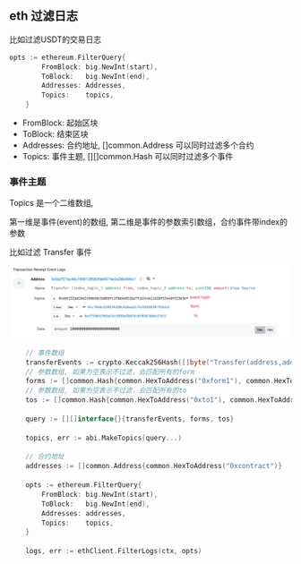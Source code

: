 

## eth 过滤日志

比如过滤USDT的交易日志
```go
opts := ethereum.FilterQuery{
		FromBlock: big.NewInt(start),
		ToBlock:   big.NewInt(end),
		Addresses: Addresses,
		Topics:    topics,
	}
```

- FromBlock: 起始区块
- ToBlock: 结束区块
- Addresses: 合约地址, []common.Address 可以同时过滤多个合约
- Topics: 事件主题, [][]common.Hash 可以同时过滤多个事件

### 事件主题
Topics 是一个二维数组, 

第一维是事件(event)的数组, 第二维是事件的参数索引数组，合约事件带index的参数

比如过滤 Transfer 事件

![img.png](imgs/img.png)

```go
    // 事件数组
	transferEvents := crypto.Keccak256Hash([]byte("Transfer(address,address,uint256)"))
    // 参数数组, 如果为空表示不过滤，会匹配所有的form
	forms := []common.Hash{common.HexToAddress("0xform1"), common.HexToAddress("0xform2")}
    // 参数数组, 如果为空表示不过滤，会匹配所有的to
	tos := []common.Hash{common.HexToAddress("0xto1"), common.HexToAddress("0xto2")}

    query := [][]interface{}{transferEvents, forms, tos}
	
    topics, err := abi.MakeTopics(query...)
    
	// 合约地址
	addresses := []common.Address{common.HexToAddress("0xcontract")}
    
	opts := ethereum.FilterQuery{
        FromBlock: big.NewInt(start),
        ToBlock:   big.NewInt(end),
        Addresses: addresses,
        Topics:    topics,
    }

    logs, err := ethClient.FilterLogs(ctx, opts)

```
